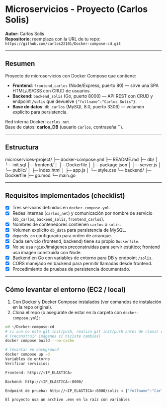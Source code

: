 # Microservicios - Proyecto (Carlos Solis)

**Autor:** Carlos Solis  
**Repositorio:** reemplaza con la URL de tu repo: `https://github.com/carlos22101/Docker-compose-cd.git`

---

## Resumen
Proyecto de microservicios con Docker Compose que contiene:
- **Frontend**: `frontend_carlos` (Node/Express, puerto 80) — sirve una SPA HTML/JS/CSS con CRUD de usuarios.
- **Backend**: `backend_solis` (Go, puerto 8000) — API REST con CRUD y endpoint `/solis` que devuelve `{"fullname":"Carlos Solis"}`.
- **Base de datos**: `db_carlos` (MySQL 8.0, puerto 3306) — volumen explícito para persistencia.

Red interna Docker: `carlos_net`.  
Base de datos: **carlos_DB** (usuario `carlos`, contraseña ``).

---

## Estructura
microservices-project/
├─ docker-compose.yml
├─ README.md
├─ db/
│ └─ init.sql
├─ frontend/
│ ├─ Dockerfile
│ ├─ package.json
│ ├─ server.js
│ └─ public/
│ ├─ index.html
│ ├─ app.js
│ └─ style.css
└─ backend/
├─ Dockerfile
├─ go.mod
└─ main.go


---

## Requisitos implementados (checklist)
- [x] Tres servicios definidos en `docker-compose.yml`.
- [x] Redes internas (`carlos_net`) y comunicación por nombre de servicio (`db_carlos`, `backend_solis`, `frontend_carlos`).
- [x] Nombres de contenedores contienen `carlos` o `solis`.
- [x] Volumen explícito `db_data` para persistencia de MySQL.
- [x] `depends_on` configurado para orden de arranque.
- [x] Cada servicio (frontend, backend) tiene su propio `Dockerfile`.
- [x] No se usa `nginx`/imágenes preconstruidas para servir estático; frontend usa imagen construida con Node.
- [x] Backend en Go con variables de entorno para DB y endpoint `/solis`.
- [x] CORS manejado en backend para permitir llamadas desde frontend.
- [x] Procedimiento de pruebas de persistencia documentado.

---

## Cómo levantar el entorno (EC2 / local)

1. Con Docker y Docker Compose instalados (ver comandos de instalación en la repo original).
2. Clona el repo (o asegúrate de estar en la carpeta con `docker-compose.yml`):
```bash
cd ~/Docker-compose-cd
# si aun no esta git init/push, realiza git init/push antes de clonar en EC2
# (reconstruir imágenes si hiciste cambios)
docker compose build --no-cache

# levantar en background
docker compose up -d
Variables de entorno
Verificar servicios:

Frontend: http://<IP_ELASTICA>

Backend: http://<IP_ELASTICA>:8000/

Endpoint de prueba: http://<IP_ELASTICA>:8000/solis → {"fullname":"Carlos "}

El proyecto usa un archivo .env en la raíz con variables
